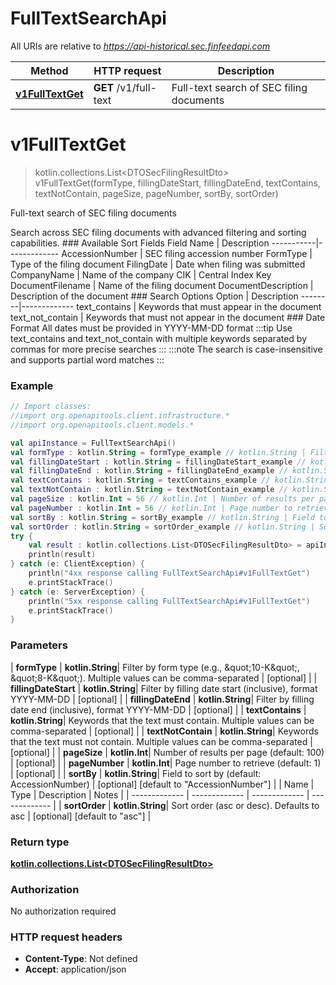 # FullTextSearchApi

All URIs are relative to *https://api-historical.sec.finfeedapi.com*

| Method | HTTP request | Description |
| ------------- | ------------- | ------------- |
| [**v1FullTextGet**](FullTextSearchApi.md#v1FullTextGet) | **GET** /v1/full-text | Full-text search of SEC filing documents |


<a id="v1FullTextGet"></a>
# **v1FullTextGet**
> kotlin.collections.List&lt;DTOSecFilingResultDto&gt; v1FullTextGet(formType, fillingDateStart, fillingDateEnd, textContains, textNotContain, pageSize, pageNumber, sortBy, sortOrder)

Full-text search of SEC filing documents

Search across SEC filing documents with advanced filtering and sorting capabilities.    ### Available Sort Fields    Field Name | Description  -----------|-------------  AccessionNumber | SEC filing accession number  FormType | Type of the filing document  FilingDate | Date when filing was submitted  CompanyName | Name of the company  CIK | Central Index Key  DocumentFilename | Name of the filing document  DocumentDescription | Description of the document    ### Search Options    Option | Description  --------|-------------  text_contains | Keywords that must appear in the document  text_not_contain | Keywords that must not appear in the document    ### Date Format  All dates must be provided in YYYY-MM-DD format    :::tip  Use text_contains and text_not_contain with multiple keywords separated by commas for more precise searches  :::    :::note  The search is case-insensitive and supports partial word matches  :::

### Example
```kotlin
// Import classes:
//import org.openapitools.client.infrastructure.*
//import org.openapitools.client.models.*

val apiInstance = FullTextSearchApi()
val formType : kotlin.String = formType_example // kotlin.String | Filter by form type (e.g., \"10-K\", \"8-K\"). Multiple values can be comma-separated
val fillingDateStart : kotlin.String = fillingDateStart_example // kotlin.String | Filter by filling date start (inclusive), format YYYY-MM-DD
val fillingDateEnd : kotlin.String = fillingDateEnd_example // kotlin.String | Filter by filling date end (inclusive), format YYYY-MM-DD
val textContains : kotlin.String = textContains_example // kotlin.String | Keywords that the text must contain. Multiple values can be comma-separated
val textNotContain : kotlin.String = textNotContain_example // kotlin.String | Keywords that the text must not contain. Multiple values can be comma-separated
val pageSize : kotlin.Int = 56 // kotlin.Int | Number of results per page (default: 100)
val pageNumber : kotlin.Int = 56 // kotlin.Int | Page number to retrieve (default: 1)
val sortBy : kotlin.String = sortBy_example // kotlin.String | Field to sort by (default: AccessionNumber)
val sortOrder : kotlin.String = sortOrder_example // kotlin.String | Sort order (asc or desc). Defaults to asc
try {
    val result : kotlin.collections.List<DTOSecFilingResultDto> = apiInstance.v1FullTextGet(formType, fillingDateStart, fillingDateEnd, textContains, textNotContain, pageSize, pageNumber, sortBy, sortOrder)
    println(result)
} catch (e: ClientException) {
    println("4xx response calling FullTextSearchApi#v1FullTextGet")
    e.printStackTrace()
} catch (e: ServerException) {
    println("5xx response calling FullTextSearchApi#v1FullTextGet")
    e.printStackTrace()
}
```

### Parameters
| **formType** | **kotlin.String**| Filter by form type (e.g., \&quot;10-K\&quot;, \&quot;8-K\&quot;). Multiple values can be comma-separated | [optional] |
| **fillingDateStart** | **kotlin.String**| Filter by filling date start (inclusive), format YYYY-MM-DD | [optional] |
| **fillingDateEnd** | **kotlin.String**| Filter by filling date end (inclusive), format YYYY-MM-DD | [optional] |
| **textContains** | **kotlin.String**| Keywords that the text must contain. Multiple values can be comma-separated | [optional] |
| **textNotContain** | **kotlin.String**| Keywords that the text must not contain. Multiple values can be comma-separated | [optional] |
| **pageSize** | **kotlin.Int**| Number of results per page (default: 100) | [optional] |
| **pageNumber** | **kotlin.Int**| Page number to retrieve (default: 1) | [optional] |
| **sortBy** | **kotlin.String**| Field to sort by (default: AccessionNumber) | [optional] [default to &quot;AccessionNumber&quot;] |
| Name | Type | Description  | Notes |
| ------------- | ------------- | ------------- | ------------- |
| **sortOrder** | **kotlin.String**| Sort order (asc or desc). Defaults to asc | [optional] [default to &quot;asc&quot;] |

### Return type

[**kotlin.collections.List&lt;DTOSecFilingResultDto&gt;**](DTOSecFilingResultDto.md)

### Authorization

No authorization required

### HTTP request headers

 - **Content-Type**: Not defined
 - **Accept**: application/json

